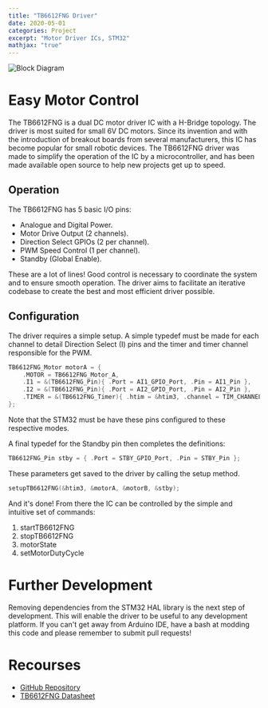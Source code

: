 ```yaml
---
title: "TB6612FNG Driver"
date: 2020-05-01
categories: Project
excerpt: "Motor Driver ICs, STM32"
mathjax: "true"
---
```


<img src="{{ site.url }}{{ site.baseurl }}/assets/images/TB6612FNG.png" alt="Block Diagram">

# Easy Motor Control

The TB6612FNG is a dual DC motor driver IC with a H-Bridge topology. The driver is most suited for small 6V DC motors. Since its invention and with the introduction of breakout boards from several manufacturers, this IC has become popular for small robotic devices. The TB6612FNG driver was made to simplify the operation of the IC by a microcontroller, and has been made available open source to help new projects get up to speed.

## Operation

The TB6612FNG has 5 basic I/O pins:
* Analogue and Digital Power.
* Motor Drive Output (2 channels).
* Direction Select GPIOs (2 per channel).
* PWM Speed Control (1 per channel).
* Standby (Global Enable).

These are a lot of lines! Good control is necessary to coordinate the system and to ensure smooth operation. The driver aims to facilitate an iterative codebase to create the best and most efficient driver possible.

## Configuration

The driver requires a simple setup. A simple typedef must be made for each channel to detail Direction Select (I) pins and the timer and timer channel responsible for the PWM.

```c
TB6612FNG_Motor motorA = {
    .MOTOR = TB6612FNG_Motor_A,
    .I1 = &(TB6612FNG_Pin){ .Port = AI1_GPIO_Port, .Pin = AI1_Pin },
    .I2 = &(TB6612FNG_Pin){ .Port = AI2_GPIO_Port, .Pin = AI2_Pin },
    .TIMER = &(TB6612FNG_Timer){ .htim = &htim3, .channel = TIM_CHANNEL_4}
};
```
Note that the STM32 must be have these pins configured to these respective modes.

A final typedef for the Standby pin then completes the definitions:

```c
TB6612FNG_Pin stby = { .Port = STBY_GPIO_Port, .Pin = STBY_Pin };
```
These parameters get saved to the driver by calling the setup method.
```c
setupTB6612FNG(&htim3, &motorA, &motorB, &stby);
```
And it's done! From there the IC can be controlled by the simple and intuitive set of commands:
1. startTB6612FNG
2. stopTB6612FNG
3. motorState
4. setMotorDutyCycle

# Further Development

Removing dependencies from the STM32 HAL library is the next step of development. This will enable the driver to be useful to any development platform. If you can't get away from Arduino IDE, have a bash at modding this code and please remember to submit pull requests!

# Recourses

* [GitHub Repository](https://github.com/LawrenceStanton/TB6612FNG_Driver)
* [TB6612FNG Datasheet](https://toshiba.semicon-storage.com/info/docget.jsp?did=10660&prodName=TB6612FNG)
